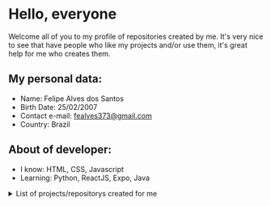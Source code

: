 # Hello, everyone

Welcome all of you to my profile of repositories created by me. It's very nice to see that have people who like my projects and/or use them, it's great help for me who creates them.

## My personal data:

- Name: Felipe Alves dos Santos
- Birth Date: 25/02/2007
- Contact e-mail: fealves373@gmail.com
- Country: Brazil

## About of developer:

- I know: HTML, CSS, Javascript
- Learning: Python, ReactJS, Expo, Java
<details>
  <summary>List of projects/repositorys created for me</summary>
  
  ## Created:
  
  - <a href = "https://github.com/FelipeAlves-25/Morgana">Morgana</a>
  - <a href = "https://github.com/FelipeAlves-25/ChatBot-da-zueira">ChatBot da zueira</a>
</details>

